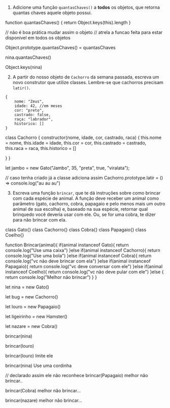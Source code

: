 1. Adicione uma função `quantasChaves()` a **todos** os objetos, que retorna quantas chaves aquele objeto possui.


function quantasChaves() {
    return Object.keys(this).length
}

// não é boa prática mudar assim o objeto
// atrela a funcao feita para estar disponivel em todos os objetos

Object.prototype.quantasChaves() = quantasChaves 

nina.quantasChaves()

Object.keys(nina)


2. A partir do nosso objeto de `Cachorro` da semana passada, escreva um novo construtor que utilize classes. Lembre-se que cachorros precisam `latir()`.
```
{
    nome: "Zeus",
    idade: 42, //em meses
    cor: "preto",
    castrado: false,
    raça: "labrador",
    historico: []
}
```


class Cachorro  {
   constructor(nome, idade, cor, castrado, raca) {
         this.nome = nome,
         this.idade = idade,
         this.cor = cor,
         this.castrado = castrado,
         this.raca = raca,
         this.historico = []

}
}

let jambo = new Gato("Jambo", 35, "preta", true, "viralata");

// caso tenha criado já a classe adiciona assim
Cachorro.prototype.latir = () => console.log("au au au") 

3. Escreva uma função `brincar`, que te dá instruções sobre como brincar com cada espécie de animal. A função deve receber um animal como parâmetro (gato, cachorro, cobra, papagaio e pelo menos mais um outro animal de sua escolha) e, baseado na sua espécie, retornar qual brinquedo você deveria usar com ele. Ou, se for uma cobra, te dizer para não brincar com ela.


class Gato{} 
class Cachorro{} 
class Cobra{} 
class Papagaio{}
class Coelho{}

function Brincar(animal){
    if(animal instanceof Gato){
        return console.log("Use uma caixa")
    }else if(animal instanceof Cachorro){
        return console.log("Use uma bola")
    }else if(animal instanceof Cobra){
        return console.log("vc não deve brincar com ela")
    }else if(animal instanceof Papagaio){
        return console.log("vc deve conversar com ele")
    }else if(animal instanceof Coelho){
        return console.log("vc não deve pular com ele")
    }else {
        return console.log("Melhor não brincar")
    }
}

let nina = new Gato()

let bug = new Cachorro()

let louro = new Papagaio()

let ligeirinho = new Hamster() 

let nazare = new Cobra()

brincar(nina)

brincar(louro)

brincar(louro)
Imite ele

brincar(nina)
Use uma cordinha

// declarado assim ele não reconhece 
brincar(Papagaio)
melhor não brincar..

brincar(Cobra)
melhor não brincar...

brincar(nazare)
melhor não brincar...